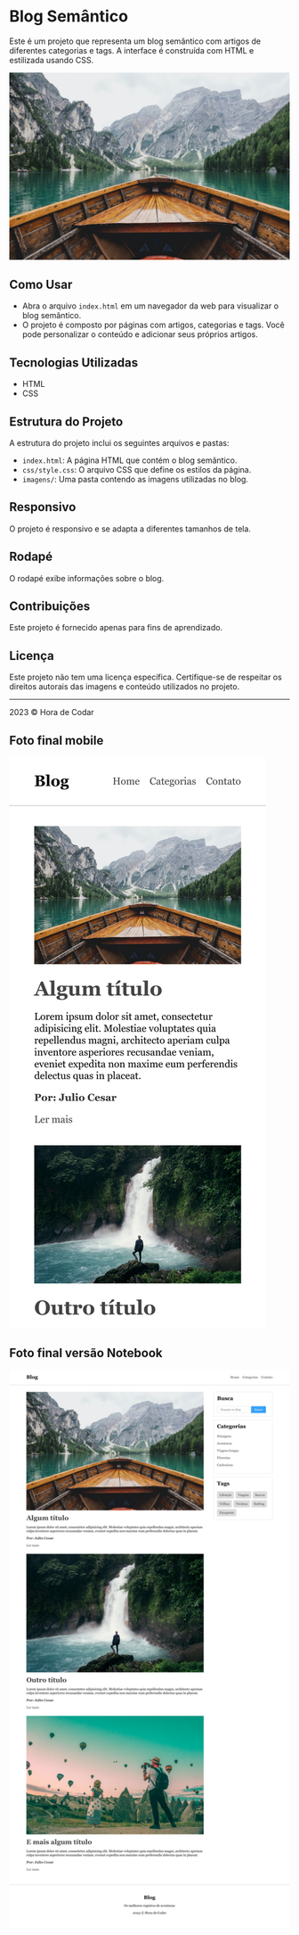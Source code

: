 # Blog Semântico

Este é um projeto que representa um blog semântico com artigos de diferentes categorias e tags. A interface é construída com HTML e estilizada usando CSS.

![Blog Semântico](imagens/f1.jpg)

## Como Usar

- Abra o arquivo `index.html` em um navegador da web para visualizar o blog semântico.
- O projeto é composto por páginas com artigos, categorias e tags. Você pode personalizar o conteúdo e adicionar seus próprios artigos.

## Tecnologias Utilizadas

- HTML
- CSS

## Estrutura do Projeto

A estrutura do projeto inclui os seguintes arquivos e pastas:

- `index.html`: A página HTML que contém o blog semântico.
- `css/style.css`: O arquivo CSS que define os estilos da página.
- `imagens/`: Uma pasta contendo as imagens utilizadas no blog.

## Responsivo

O projeto é responsivo e se adapta a diferentes tamanhos de tela.

## Rodapé

O rodapé exibe informações sobre o blog.

## Contribuições

Este projeto é fornecido apenas para fins de aprendizado.

## Licença

Este projeto não tem uma licença específica. Certifique-se de respeitar os direitos autorais das imagens e conteúdo utilizados no projeto.

---

2023 &copy; Hora de Codar

## Foto final mobile

![foto em mobile](image.png)

## Foto final versão Notebook

![versão notebook](image-1.png)
